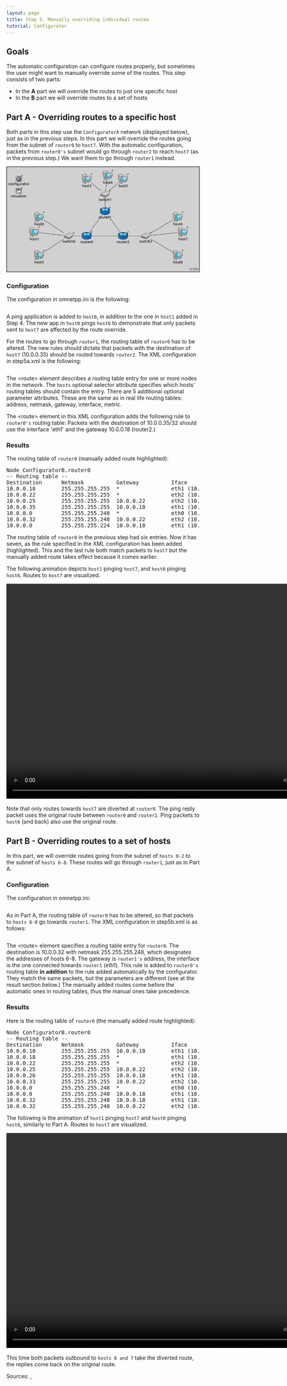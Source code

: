 ```yaml
---
layout: page
title: Step 5. Manually overriding individual routes
tutorial: Configurator
---
```


## Goals

The automatic configuration can configure routes properly, but sometimes the user might want to manually override some of the routes.
This step consists of two parts:

- In the **A** part we will override the routes to just one specific host
- In the **B** part we will override routes to a set of hosts

## Part A - Overriding routes to a specific host

Both parts in this step use the `ConfiguratorA` network (displayed below), just as in the previous steps.
In this part we will override the routes going from the subnet of `router0` to `host7`. With the automatic configuration, packets
from `router0's` subnet would go through `router2` to reach `host7` (as in the previous step.) We want them to go through `router1` instead.

<img class="screen" src="step4network.png">

### Configuration

The configuration in omnetpp.ini is the following:

<p><pre class="snippet" src="../omnetpp.uncommented.ini" from="Step5" until="####"></pre></p>

A ping application is added to `host0`, in addition to the one in `host1` added in Step 4.
The new app in `host0` pings `host6` to demonstrate that only packets sent to `host7`
are affected by the route override.

For the routes to go through `router1`, the routing table of `router0` has to be altered.
The new rules should dictate that packets with the destination of `host7` (10.0.0.35) should be routed
towards `router2`. The XML configuration in step5a.xml is the following:

<p><pre class="snippet" src="../step5a.xml"></pre></p>

The \<route\> element describes a routing table entry for one or more nodes in the network.
The `hosts` optional selector attribute specifies which hosts' routing tables should contain the entry.
There are 5 additional optional parameter attributes. These are the same as in real life routing tables:
address, netmask, gateway, interface, metric.

The \<route\> element in this XML configuration adds the following rule to `router0's` routing table:
Packets with the destination of 10.0.0.35/32 should use the interface 'eth1' and the gateway 10.0.0.18 (router2.)

### Results

The routing table of `router0` (manually added route highlighted):

<p>
<div class="include fit">
<pre class="monospace">
Node ConfiguratorB.router0
-- Routing table --
Destination      Netmask          Gateway          Iface            Metric
10.0.0.18        255.255.255.255  *                eth1 (10.0.0.17) 0
10.0.0.22        255.255.255.255  *                eth2 (10.0.0.21) 0
10.0.0.25        255.255.255.255  10.0.0.22        eth2 (10.0.0.21) 0
<span class="marker">10.0.0.35        255.255.255.255  10.0.0.18        eth1 (10.0.0.17) 0</span>
10.0.0.0         255.255.255.248  *                eth0 (10.0.0.4)  0
10.0.0.32        255.255.255.248  10.0.0.22        eth2 (10.0.0.21) 0
10.0.0.0         255.255.255.224  10.0.0.18        eth1 (10.0.0.17) 0
</pre>
</div>
</p>

The routing table of `router0` in the previous step had six entries. Now it has seven,
as the rule specified in the XML configuration has been added (highlighted).
This and the last rule both match packets to `host7` but the manually added route takes effect
because it comes earlier.

The following animation depicts `host1` pinging `host7`, and `host0` pinging `host6`. Routes to `host7` are visualized.

<p><video autoplay loop controls onclick="this.paused ? this.play() : this.pause();" src="Step5A_1_cropped.mp4" width="850" height="560"></video></p>
<!--internal video recording run until 1s playback speed 1.5 animation speed none zoom 0.77 crop 30 70 150 80-->


Note that only routes towards `host7` are diverted at `router0`. The ping reply packet uses the original route between `router0` and `router2`.
Ping packets to `host6` (and back) also use the original route.

## Part B - Overriding routes to a set of hosts

In this part, we will override routes going from the subnet of `hosts 0-2` to the subnet of `hosts 6-8`.
These routes will go through `router1`, just as in Part A.

### Configuration

The configuration in omnetpp.ini:

<p><pre class="snippet" src="../omnetpp.uncommented.ini" from="Step5B" until="####"></pre></p>

As in Part A, the routing table of `router0` has to be altered, so that packets to `hosts 6-8` go towards `router1`. 
The XML configuration in step5b.xml is as follows:

<p><pre class="snippet" src="../step5b.xml"></pre></p>

The \<route\> element specifies a routing table entry for `router0`. The destination is 10.0.0.32 with netmask 255.255.255.248,
which designates the addresses of hosts 6-8. The gateway is `router1's` address, the interface is the one connected towards
`router1` (eth1). This rule is added to `router0's` routing table **in addition**
to the rule added automatically by the configurator. They match the same packets, but the parameters are different (see at the result section
below.) The manually added routes come before the automatic ones in routing tables, thus the manual ones take precedence.

### Results

Here is the routing table of `router0` (the manually added route highlighted):

<p>
<div class="include fit">
<pre class="monospace">
Node ConfiguratorB.router0
-- Routing table --
Destination      Netmask          Gateway          Iface            Metric
10.0.0.10        255.255.255.255  10.0.0.18        eth1 (10.0.0.17) 0
10.0.0.18        255.255.255.255  *                eth1 (10.0.0.17) 0
10.0.0.22        255.255.255.255  *                eth2 (10.0.0.21) 0
10.0.0.25        255.255.255.255  10.0.0.22        eth2 (10.0.0.21) 0
10.0.0.26        255.255.255.255  10.0.0.18        eth1 (10.0.0.17) 0
10.0.0.33        255.255.255.255  10.0.0.22        eth2 (10.0.0.21) 0
10.0.0.0         255.255.255.248  *                eth0 (10.0.0.4)  0
10.0.0.8         255.255.255.248  10.0.0.18        eth1 (10.0.0.17) 0
<span class="marker">10.0.0.32        255.255.255.248  10.0.0.18        eth1 (10.0.0.17) 0</span>
10.0.0.32        255.255.255.248  10.0.0.22        eth2 (10.0.0.21) 0
</pre>
</div>
</p>

The following is the animation of `host1` pinging `host7` and `host0` pinging `host6`, similarly
to Part A. Routes to `host7` are visualized.

<p><video autoplay loop controls onclick="this.paused ? this.play() : this.pause();" src="Step5B_1_cropped.mp4" width="850" height="560"></video></p>
<!--internal video recording run until 1s playback speed 1.5 animation speed none zoom 0.77 crop 30 70 150 80-->

This time both packets outbound to `hosts 6 and 7` take the diverted route, the replies come back on the original route.

Sources: <a srcfile="configurator/omnetpp.ini"/>, <a srcfile="configurator/ConfiguratorA.ned"/>